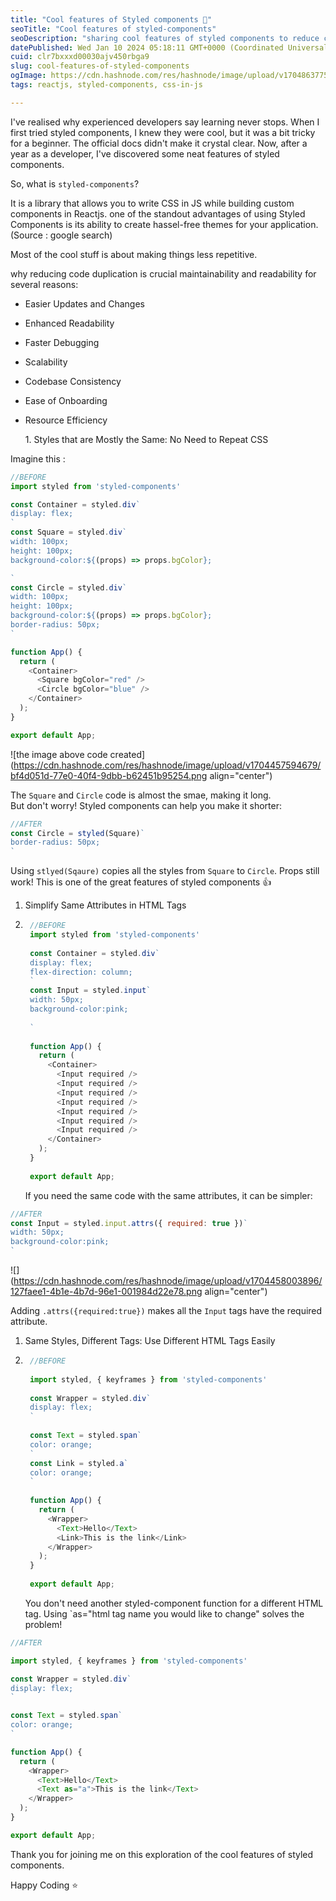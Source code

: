 ```yaml
---
title: "Cool features of Styled components 💅"
seoTitle: "Cool features of styled-components"
seoDescription: "sharing cool features of styled components to reduce code duplications to have better readability"
datePublished: Wed Jan 10 2024 05:18:11 GMT+0000 (Coordinated Universal Time)
cuid: clr7bxxxd00030ajv450rbga9
slug: cool-features-of-styled-components
ogImage: https://cdn.hashnode.com/res/hashnode/image/upload/v1704863775213/b01f519e-448b-4d48-ab9b-e2dba4ba4395.avif
tags: reactjs, styled-components, css-in-js

---
```


I've realised why experienced developers say learning never stops. When I first tried styled components, I knew they were cool, but it was a bit tricky for a beginner. The official docs didn't make it crystal clear. Now, after a year as a developer, I've discovered some neat features of styled components.

So, what is `styled-components`?

It is a library that allows you to write CSS in JS while building custom components in Reactjs. one of the standout advantages of using Styled Components is its ability to create hassel-free themes for your application. (Source : google search)

Most of the cool stuff is about making things less repetitive.

why reducing code duplication is crucial maintainability and readability for several reasons:

* Easier Updates and Changes
    
* Enhanced Readability
    
* Faster Debugging
    
* Scalability
    
* Codebase Consistency
    
* Ease of Onboarding
    
* Resource Efficiency  
      
      
    1\. Styles that are Mostly the Same: No Need to Repeat CSS
    

Imagine this :

```javascript
//BEFORE
import styled from 'styled-components'

const Container = styled.div`
display: flex;
`
const Square = styled.div`
width: 100px;
height: 100px;
background-color:${(props) => props.bgColor};

`
const Circle = styled.div`
width: 100px;
height: 100px;
background-color:${(props) => props.bgColor};
border-radius: 50px;
`

function App() {
  return (
    <Container>
      <Square bgColor="red" />
      <Circle bgColor="blue" />
    </Container>
  );
}

export default App;
```

![the image above code created](https://cdn.hashnode.com/res/hashnode/image/upload/v1704457594679/bf4d051d-77e0-40f4-9dbb-b62451b95254.png align="center")

The `Square` and `Circle` code is almost the smae, making it long.  
But don't worry! Styled components can help you make it shorter:

```javascript
//AFTER
const Circle = styled(Square)`
border-radius: 50px;
`
```

Using `stlyed(Sqaure)` copies all the styles from `Square` to `Circle`. Props still work! This is one of the great features of styled components 👍

1. Simplify Same Attributes in HTML Tags
    

1. ```javascript
    //BEFORE
    import styled from 'styled-components'
    
    const Container = styled.div`
    display: flex;
    flex-direction: column;
    `
    const Input = styled.input`
    width: 50px;
    background-color:pink;
    
    `
    
    function App() {
      return (
        <Container>
          <Input required />
          <Input required />
          <Input required />
          <Input required />
          <Input required />
          <Input required />
          <Input required />
        </Container>
      );
    }
    
    export default App;
    ```
    
    If you need the same code with the same attributes, it can be simpler:
    

```javascript
//AFTER
const Input = styled.input.attrs({ required: true })`
width: 50px;
background-color:pink;
`
```

![](https://cdn.hashnode.com/res/hashnode/image/upload/v1704458003896/127faee1-4b1e-4b7d-96e1-001984d22e78.png align="center")

Adding `.attrs({required:true})` makes all the `Input` tags have the required attribute.

1. Same Styles, Different Tags: Use Different HTML Tags Easily
    

1. ```javascript
    //BEFORE
    
    import styled, { keyframes } from 'styled-components'
    
    const Wrapper = styled.div`
    display: flex;
    `
    
    const Text = styled.span`
    color: orange;
    `
    const Link = styled.a`
    color: orange;
    `
    
    function App() {
      return (
        <Wrapper>
          <Text>Hello</Text>
          <Link>This is the link</Link>
        </Wrapper>
      );
    }
    
    export default App;
    ```
    
    You don't need another styled-component function for a different HTML tag. Using \`as="html tag name you would like to change" solves the problem!
    

```javascript
//AFTER

import styled, { keyframes } from 'styled-components'

const Wrapper = styled.div`
display: flex;
`

const Text = styled.span`
color: orange;
`

function App() {
  return (
    <Wrapper>
      <Text>Hello</Text>
      <Text as="a">This is the link</Text>
    </Wrapper>
  );
}

export default App;
```

Thank you for joining me on this exploration of the cool features of styled components.  
  
Happy Coding ⭐